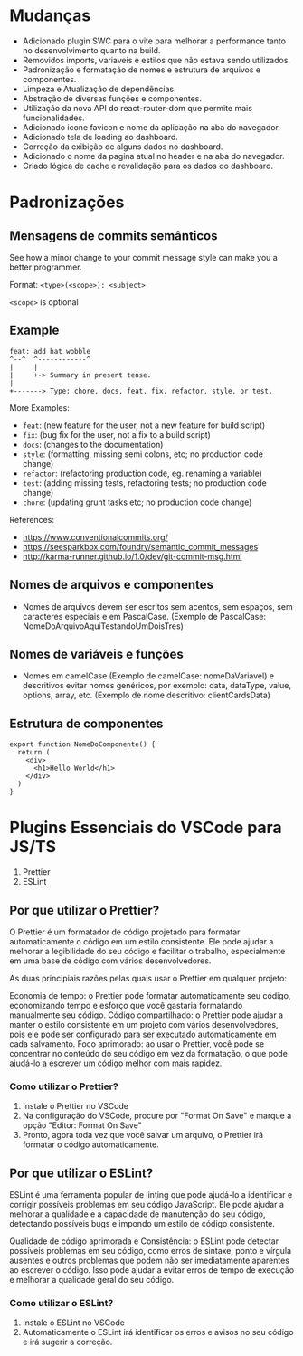 # Mudanças

- Adicionado plugin SWC para o vite para melhorar a performance tanto no desenvolvimento quanto na build.
- Removidos imports, variaveis e estilos que não estava sendo utilizados.
- Padronização e formatação de nomes e estrutura de arquivos e componentes.
- Limpeza e Atualização de dependências.
- Abstração de diversas funções e componentes.
- Utilização da nova API do react-router-dom que permite mais funcionalidades.
- Adicionado icone favicon e nome da aplicação na aba do navegador.
- Adicionado tela de loading ao dashboard.
- Correção da exibição de alguns dados no dashboard.
- Adicionado o nome da pagina atual no header e na aba do navegador.
- Criado lógica de cache e revalidação para os dados do dashboard.

# Padronizações

## Mensagens de commits semânticos

See how a minor change to your commit message style can make you a better programmer.

Format: `<type>(<scope>): <subject>`

`<scope>` is optional

## Example

```
feat: add hat wobble
^--^  ^------------^
|     |
|     +-> Summary in present tense.
|
+-------> Type: chore, docs, feat, fix, refactor, style, or test.
```

More Examples:

- `feat`: (new feature for the user, not a new feature for build script)
- `fix`: (bug fix for the user, not a fix to a build script)
- `docs`: (changes to the documentation)
- `style`: (formatting, missing semi colons, etc; no production code change)
- `refactor`: (refactoring production code, eg. renaming a variable)
- `test`: (adding missing tests, refactoring tests; no production code change)
- `chore`: (updating grunt tasks etc; no production code change)

References:

- https://www.conventionalcommits.org/
- https://seesparkbox.com/foundry/semantic_commit_messages
- http://karma-runner.github.io/1.0/dev/git-commit-msg.html

## Nomes de arquivos e componentes

- Nomes de arquivos devem ser escritos sem acentos, sem espaços, sem caracteres especiais e em PascalCase. (Exemplo de PascalCase: NomeDoArquivoAquiTestandoUmDoisTres)

## Nomes de variáveis e funções

- Nomes em camelCase (Exemplo de camelCase: nomeDaVariavel) e descritivos evitar nomes genéricos, por exemplo: data, dataType, value, options, array, etc. (Exemplo de nome descritivo: clientCardsData)

## Estrutura de componentes

```tsx
export function NomeDoComponente() {
  return (
    <div>
      <h1>Hello World</h1>
    </div>
  )
}
```

# Plugins Essenciais do VSCode para JS/TS

1. Prettier
2. ESLint

## Por que utilizar o Prettier?

O Prettier é um formatador de código projetado para formatar automaticamente o código em um estilo consistente. Ele pode ajudar a melhorar a legibilidade do seu código e facilitar o trabalho, especialmente em uma base de código com vários desenvolvedores.

As duas principiais razões pelas quais usar o Prettier em qualquer projeto:

Economia de tempo: o Prettier pode formatar automaticamente seu código, economizando tempo e esforço que você gastaria formatando manualmente seu código.
Código compartilhado: o Prettier pode ajudar a manter o estilo consistente em um projeto com vários desenvolvedores, pois ele pode ser configurado para ser executado automaticamente em cada salvamento.
Foco aprimorado: ao usar o Prettier, você pode se concentrar no conteúdo do seu código em vez da formatação, o que pode ajudá-lo a escrever um código melhor com mais rapidez.

### Como utilizar o Prettier?

1. Instale o Prettier no VSCode
2. Na configuração do VSCode, procure por "Format On Save" e marque a opção "Editor: Format On Save"
3. Pronto, agora toda vez que você salvar um arquivo, o Prettier irá formatar o código automaticamente.

## Por que utilizar o ESLint?

ESLint é uma ferramenta popular de linting que pode ajudá-lo a identificar e corrigir possíveis problemas em seu código JavaScript. Ele pode ajudar a melhorar a qualidade e a capacidade de manutenção do seu código, detectando possíveis bugs e impondo um estilo de código consistente.

Qualidade de código aprimorada e Consistência: o ESLint pode detectar possíveis problemas em seu código, como erros de sintaxe, ponto e vírgula ausentes e outros problemas que podem não ser imediatamente aparentes ao escrever o código. Isso pode ajudar a evitar erros de tempo de execução e melhorar a qualidade geral do seu código.

### Como utilizar o ESLint?

1. Instale o ESLint no VSCode
2. Automaticamente o ESLint irá identificar os erros e avisos no seu código e irá sugerir a correção.
